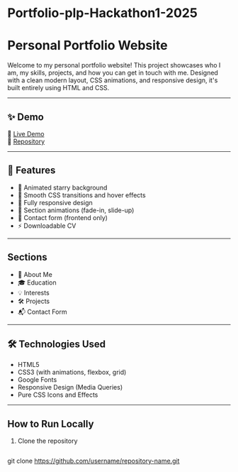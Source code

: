 # Portfolio-plp-Hackathon1-2025
# Personal Portfolio Website

Welcome to my personal portfolio website! This project showcases who I am, my skills, projects, and how you can get in touch with me. Designed with a clean modern layout, CSS animations, and responsive design, it's built entirely using HTML and CSS.

---

## ✨ Demo

🔗 [Live Demo](https://your-portfolio-link.com)  
📂 [Repository](https://github.com/AbigaelCheptoo/Portfolio-plp-Hackathon1-2025)

---
## 🎯 Features

- 🌠 Animated starry background
- 🎨 Smooth CSS transitions and hover effects
- 📱 Fully responsive design
- 🧩 Section animations (fade-in, slide-up)
- 📩 Contact form (frontend only)
- ⚡ Downloadable CV

---

## Sections

- 📝 About Me  
- 🎓 Education  
- 💡 Interests  
- 🛠️ Projects  
- 📬 Contact Form  
  

---

## 🛠 Technologies Used

- HTML5
- CSS3 (with animations, flexbox, grid)
- Google Fonts
- Responsive Design (Media Queries)
- Pure CSS Icons and Effects

---
##  How to Run Locally

1. Clone the repository  
   ```bash
git clone https://github.com/username/repository-name.git

